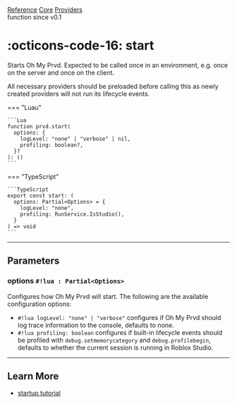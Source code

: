 <div class="ompdoc-reference-breadcrumbs">
<a href="../../../">Reference</a>
<a href="../../">Core</a>
<a href="../">Providers</a>
</div>

<div class="ompdoc-reference-tags">
<span class="ompdoc-reference-highlight">function</span>
<span class="ompdoc-reference-since">since v0.1</span>
</div>

# :octicons-code-16: start

Starts Oh My Prvd. Expected to be called once in an environment, e.g. once on
the server and once on the client.

All necessary providers should be preloaded before calling this as newly created
providers will not run its lifecycle events.

=== "Luau"

    ```Lua
    function prvd.start(
      options: {
        logLevel: "none" | "verbose" | nil,
        profiling: boolean?,
      }?
    ): ()
    ```

=== "TypeScript"

    ```TypeScript
    export const start: (
      options: Partial<Options> = {
        logLevel: "none",
        profiling: RunService.IsStudio(),
      }
    ) => void
    ```

---

## Parameters

### options `#!lua : Partial<Options>`

Configures how Oh My Prvd will start. The following are the available
configuration options:

- `#!lua logLevel: "none" | "verbose"` configures if Oh My Prvd should log trace
  information to the console, defaults to none.
- `#!lua profiling: boolean` configures if built-in lifecycle events should be
  profiled with `debug.setmemorycategory` and `debug.profilebegin`, defaults to
  whether the current session is running in Roblox Studio.

---

## Learn More

- [startup tutorial](../../../tutorials/fundamentals/startup.md)

